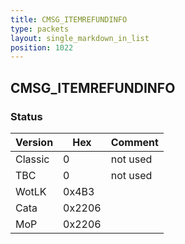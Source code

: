```yaml
---
title: CMSG_ITEMREFUNDINFO
type: packets
layout: single_markdown_in_list
position: 1022
---
```


## CMSG_ITEMREFUNDINFO

### Status

Version    | Hex        | Comment
---------- | ---------- | ---------- 
Classic    | 0          | not used
TBC        | 0          | not used
WotLK      | 0x4B3      | 
Cata       | 0x2206     | 
MoP        | 0x2206     | 
